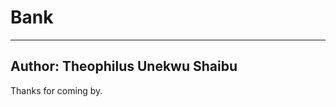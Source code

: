 # Bank
------------
Author: Theophilus Unekwu Shaibu
--------------------------------
 


Thanks for coming by.
